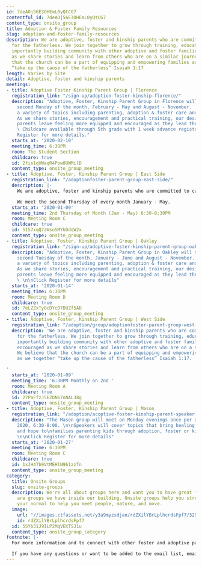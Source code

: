 ```yaml
---
id: 7deAOj56E3OHEmL0yQtCG7
contentful_id: 7deAOj56E3OHEmL0yQtCG7
content_type: onsite_group
title: Adoption & Foster Family Resources
slug: adoption-and-foster-family-resources
description: We are adoptive, foster and kinship parents who are committed to caring
  for the fatherless. We join together to grow through training, education and most
  importantly building community with other adoptive and foster families. We are encouraged
  as we share stories and learn from others who are on a similar journey. We believe
  that the church can be a part of equipping and empowering families as we together
  “take up the cause of the fatherless” Isaiah 1:17
length: Varies by Site
detail: Adoptive, foster and kinship parents
meetings:
- title: Adoptive Foster Kinship Parent Group | Florence
  registration_link: "/sign-up/adoption-foster-kinship-florence/"
  description: "Adoptive, Foster, Kinship Parent Group in Florence will meet on the
    second Monday of the month, February - May and August - November.  We focus on
    a variety of topics including parenting, adoption & foster care and personal growth.
    As we share stories, encouragement and practical training, our desire is that
    parents leave feeling more equipped and encouraged as they lead their families.
    \ Childcare available through 5th grade with 1 week advance registration. \n\nClick
    Register for more details."
  starts_at: '2020-02-10'
  meeting_time: 6:30PM
  room: The Student Section
  childcare: true
  id: 2fis1qVWaqR4Pow8UWMilD
  content_type: onsite_group_meeting
- title: Adoptive, Foster, Kinship Parent Group | East Side
  registration_link: "/adoptionfoster-parent-group-east-side/"
  description: |-
    We are adoptive, foster and kinship parents who are committed to caring for the fatherless. We join together to grow through training, education and most importantly building community with other adoptive and foster families. We are encouraged as we share stories and learn from others who are on a similar journey. We believe that the church can be a part of equipping and empowering families as we together “take up the cause of the fatherless” Isaiah 1:17.

    We meet the second Thursday of every month January - May.
  starts_at: '2020-01-09'
  meeting_time: 2nd Thursday of Month (Jan - May) 6:30-8:30PM
  room: Meeting Room C
  childcare: true
  id: 5157xqQ7zWsu5MYbDdqW2x
  content_type: onsite_group_meeting
- title: Adoptive, Foster, Kinship Parent Group | Oakley
  registration_link: "/sign-up/adoptive-foster-kinship-parent-group-oakley/"
  description: "Adoptive, Foster, Kinship Parent Group in Oakley will meet on the
    second Tuesday of the month, January - June and August - November.  We focus on
    a variety of topics including parenting, adoption & foster care and personal growth.
    As we share stories, encouragement and practical training, our desire is that
    parents leave feeling more equipped and encouraged as they lead their families.
    \ \n\nClick Register for more details"
  starts_at: '2020-01-14'
  meeting_time: 6:30PM
  room: Meeting Room D
  childcare: true
  id: 7eLZZxTyOcDYcD7DUZf5AD
  content_type: onsite_group_meeting
- title: Adoptive, Foster, Kinship Parent Group | West Side
  registration_link: "/adoption/group/adoptionfoster-parent-group-west-side/"
  description: 'We are adoptive, foster and kinship parents who are committed to caring
    for the fatherless. We join together to grow through training, education and most
    importantly building community with other adoptive and foster families. We are
    encouraged as we share stories and learn from others who are on a similar journey.
    We believe that the church can be a part of equipping and empowering families
    as we together “take up the cause of the fatherless” Isaiah 1:17.

'
  starts_at: '2020-01-09'
  meeting_time: '6:30PM Monthly on 2nd '
  room: Meeting Room A
  childcare: true
  id: 27PaFfzJ5EZDN67nNAL38g
  content_type: onsite_group_meeting
- title: Adoptive, Foster, Kinship Parent Group | Mason
  registration_link: "/adoption/acoptive-foster-kinship-parent-speaker-series/"
  description: "The Mason group will meet on Monday evenings once per month from January-April,
    2020, 6:30-8:00. \n\nSpeakers will cover topics that bring healing, connection
    and hope to\nfamilies parenting kids through adoption, foster or kinship situations.
    \n\nClick Register for more details"
  starts_at: '2020-01-27'
  meeting_time: 6:30PM
  room: Meeting Room C
  childcare: true
  id: 1xJH47b9VtMEHlN961zzTn
  content_type: onsite_group_meeting
category:
  title: Onsite Groups
  slug: onsite-groups
  description: We're all about groups here and want you to have great friends. Below
    are groups we have inside our building. Onsite groups help you stretch beyond
    your normal to help you meet people, mature, and move.
  image:
    url: "//images.ctfassets.net/y3a9myzsdjan/rdZXilYBrLplhcrdsFpf7/329eaeb6b476852a1f7ae33cd2b10679/onsite-groups.jpg"
    id: rdZXilYBrLplhcrdsFpf7
  id: 5SYb31J9ILP2MqVEKTSJ1u
  content_type: onsite_group_category
footnote: |-
  For more information and to connect with other foster and adoptive parents, join our Facebook group.

  If you have any questions or want to be added to the email list, email adoption@crossroads.net
---
```


